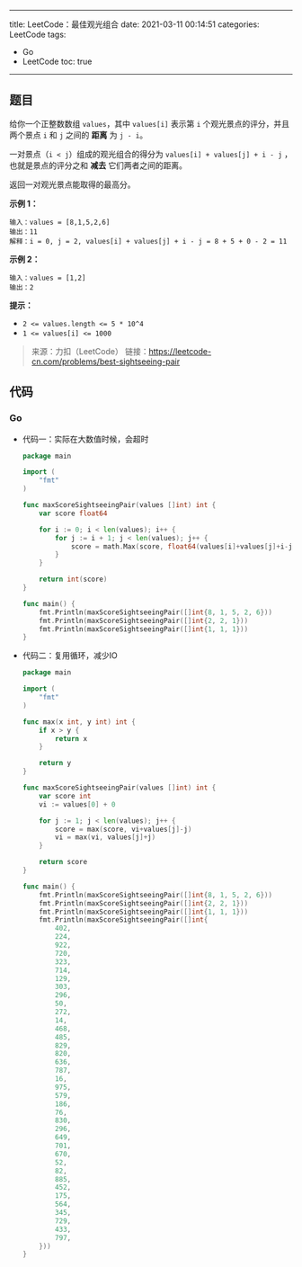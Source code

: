 ----
title: LeetCode：最佳观光组合
date: 2021-03-11 00:14:51
categories: LeetCode
tags: 
- Go
- LeetCode
toc: true
----

## 题目

给你一个正整数数组 `values`，其中 `values[i]` 表示第 `i` 个观光景点的评分，并且两个景点 `i` 和 `j` 之间的 **距离** 为 `j - i`。

一对景点（`i < j`）组成的观光组合的得分为 `values[i] + values[j] + i - j` ，也就是景点的评分之和 **减去** 它们两者之间的距离。

返回一对观光景点能取得的最高分。

<!-- more -->

**示例 1：**

```
输入：values = [8,1,5,2,6]
输出：11
解释：i = 0, j = 2, values[i] + values[j] + i - j = 8 + 5 + 0 - 2 = 11
```

**示例 2：**

```
输入：values = [1,2]
输出：2
```

**提示：**

- `2 <= values.length <= 5 * 10^4`
- `1 <= values[i] <= 1000`

> 来源：力扣（LeetCode）
> 链接：https://leetcode-cn.com/problems/best-sightseeing-pair

## 代码

### Go

- 代码一：实际在大数值时候，会超时

    ```go
    package main

    import (
        "fmt"
    )

    func maxScoreSightseeingPair(values []int) int {
        var score float64

        for i := 0; i < len(values); i++ {
            for j := i + 1; j < len(values); j++ {
                score = math.Max(score, float64(values[i]+values[j]+i-j))
            }
        }

        return int(score)
    }

    func main() {
        fmt.Println(maxScoreSightseeingPair([]int{8, 1, 5, 2, 6}))
        fmt.Println(maxScoreSightseeingPair([]int{2, 2, 1}))
        fmt.Println(maxScoreSightseeingPair([]int{1, 1, 1}))
    }
    ```

- 代码二：复用循环，减少IO

    ```go
    package main

	import (
		"fmt"
	)

	func max(x int, y int) int {
		if x > y {
			return x
		}

		return y
	}

	func maxScoreSightseeingPair(values []int) int {
		var score int
		vi := values[0] + 0

		for j := 1; j < len(values); j++ {
			score = max(score, vi+values[j]-j)
			vi = max(vi, values[j]+j)
		}

		return score
	}

	func main() {
		fmt.Println(maxScoreSightseeingPair([]int{8, 1, 5, 2, 6}))
		fmt.Println(maxScoreSightseeingPair([]int{2, 2, 1}))
		fmt.Println(maxScoreSightseeingPair([]int{1, 1, 1}))
		fmt.Println(maxScoreSightseeingPair([]int{
			402,
			224,
			922,
			720,
			323,
			714,
			129,
			303,
			296,
			50,
			272,
			14,
			468,
			485,
			829,
			820,
			636,
			787,
			16,
			975,
			579,
			186,
			76,
			830,
			296,
			649,
			701,
			670,
			52,
			82,
			885,
			452,
			175,
			564,
			345,
			729,
			433,
			797,
		}))
	}

    ```